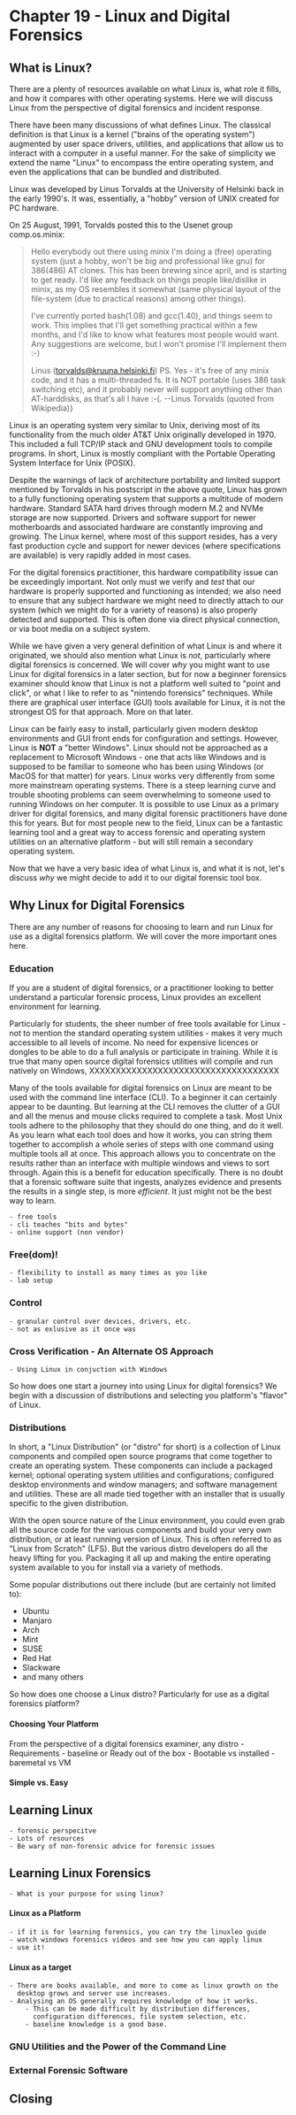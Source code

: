 # Chapter 19 - Linux and Digital Forensics

## What is Linux?

There are a plenty of resources available on what Linux is, what role it
fills, and how it compares with other operating systems.  Here we will
discuss Linux from the perspective of digital forensics and incident
response.  

There have been many discussions of what defines Linux.  The classical
definition is that Linux is a kernel ("brains of the operating system")
augmented by user space drivers, utilities, and applications that allow
us to interact with a computer in a useful manner.  For the sake of
simplicity we extend the name "Linux" to encompass the entire operating
system, and even the applications that can be bundled and distributed.

Linux was developed by Linus Torvalds at the University of Helsinki back
in the early 1990's.  It was, essentially, a "hobby" version of UNIX
created for PC hardware.

On 25 August, 1991, Torvalds posted this to the Usenet group
comp.os.minix:
> Hello everybody out there using minix
> I'm doing a (free) operating system (just a hobby, won't be big and
> professional like gnu) for 386(486) AT clones.  This has been
> brewing since april, and is starting to get ready. I'd like any
> feedback on things people like/dislike in minix, as my OS resembles
> it somewhat (same physical layout of the file-system (due to
> practical reasons) among other things).
> 
> I've currently ported bash(1.08) and gcc(1.40), and
> things seem to work. This implies that I'll get something
> practical within a few months, and I'd like to know what features
> most people would want. Any suggestions are welcome, but I won't
> promise I'll implement them :-)
> 
> Linus (torvalds@kruuna.helsinki.fi)
> PS. Yes - it's free of any minix code, and it has a
> multi-threaded fs. It is NOT portable (uses 386 task switching
> etc), and it probably never will support anything other than
> AT-harddisks, as that's all I have :-(.
>        --Linus Torvalds  (quoted from Wikipedia)}

Linux is an operating system very similar to Unix, deriving most of its
functionality from the much older AT&T Unix originally developed in
1970.  This included a full TCP/IP stack and GNU development tools to
compile programs.  In short, Linux is mostly compliant with the Portable
Operating System Interface for Unix (POSIX).  
    
Despite the warnings of lack of architecture portability and limited
support mentioned by Torvalds in his postscript in the above quote,
Linux has grown to a fully functioning operating system that supports a
multitude of modern hardware.  Standard SATA hard drives through modern
M.2 and NVMe storage are now supported.  Drivers and software support
for newer motherboards and associated hardware are constantly improving
and growing.  The Linux kernel, where most of this support resides, has
a very fast production cycle and support for newer devices (where
specifications are available) is very rapidly added in most cases.

For the digital forensics practitioner, this hardware compatibility
issue can be exceedingly important.  Not only must we verify and _test_
that our hardware is properly supported and functioning as intended; we
also need to ensure that any subject hardware we might need to directly
attach to our system (which we might do for a variety of reasons) is
also properly detected and supported.  This is often done via direct
physical connection, or via boot media on a subject system.
       
While we have given a very general definition of what Linux is and where
it originated, we should also mention what Linux is _not_, particularly
where digital forensics is concerned.  We will cover _why_ you might
want to use Linux for digital forensics in a later section, but for now
a beginner forensics examiner should know that Linux is not a platform
well suited to "point and click", or what I like to refer to as
"nintendo forensics" techniques.  While there are graphical user
interface (GUI) tools available for Linux, it is not the strongest OS
for that approach.  More on that later.

Linux can be fairly easy to install, particularly given modern desktop
environments and GUI front ends for configuration and settings.
However, Linux is **NOT** a "better Windows".  Linux should not be
approached as a replacement to Microsoft Windows - one that acts like
Windows and is supposed to be familiar to someone who has been using
Windows (or MacOS for that matter) for years.  Linux works very
differently from some more mainstream operating systems. There is a
steep learning curve and trouble shooting problems can seem overwhelming
to someone used to running Windows on her computer. It is possible to
use Linux as a primary driver for digital forensics, and many digital
forensic practitioners have done this for years. But for most people new
to the field, Linux can be a fantastic learning tool and a great way to
access forensic and operating system utilities on an alternative
platform - but will still remain a secondary operating system.

Now that we have a very basic idea of what Linux is, and what it is not,
let's discuss *why* we might decide to add it to our digital forensic
tool box.

## Why Linux for Digital Forensics

There are any number of reasons for choosing to learn and run Linux for
use as a digital forensics platform.  We will cover the more important
ones here.

### Education

If you are a student of digital forensics, or a practitioner looking to
better understand a particular forensic process, Linux provides an
excellent environment for learning.

Particularly for students, the sheer number of free tools available for
Linux - not to mention the standard operating system utilities - makes
it very much accessible to all levels of income.  No need for expensive
licences or dongles to be able to do a full analysis or participate in
training.  While it is true that many open source digital forensics utilities
will compile and run natively on Windows,
XXXXXXXXXXXXXXXXXXXXXXXXXXXXXXXXXXXX

Many of the tools available for digital forensics on Linux are meant to
be used with the command line interface (CLI).  To a beginner it can
certainly appear to be daunting.  But learning at the CLI removes the
clutter of a GUI and all the menus and mouse clicks required to complete
a task.  Most Unix tools adhere to the philosophy that they should do
one thing, and do it well.  As you learn what each tool does and how it
works, you can string them together to accomplish a whole series of
steps with one command using multiple tools all at once.  This approach
allows you to concentrate on the results rather than an interface with
multiple windows and views to sort through. Again this is a benefit for
education specifically. There is no doubt that a forensic software suite
that ingests, analyzes evidence and presents the results in a single
step, is more *efficient*.  It just might not be the best way to learn.



    - free tools
    - cli teaches "bits and bytes"
    - online support (non vendor)
     
### Free(dom)!
    - flexibility to install as many times as you like
    - lab setup

### Control
    - granular control over devices, drivers, etc.
    - not as exlusive as it once was
    
### Cross Verification - An Alternate OS Approach
    - Using Linux in conjuction with Windows

So how does one start a journey into using Linux for digital forensics?
We begin with a discussion of distributions and selecting you platform's
"flavor" of Linux.

### Distributions
    
In short, a "Linux Distribution" (or "distro" for short) is a
collection of Linux components and compiled open source programs that
come together to create an operating system.  These components can
include a packaged kernel; optional operating system utilities and
configurations; configured desktop environments and window managers;
and software management and utilities. These are all made tied
together with an installer that is usually specific to the given
distribution.

With the open source nature of the Linux environment, you could even
grab all the source code for the various components and build your
very own distribution, or at least running version of Linux. This is
often referred to as "Linux from Scratch" (LFS).  But the various
distro developers do all the heavy lifting for you. Packaging it all
up and making the entire operating system available to you for
install via a variety of methods.

Some popular distributions out there include (but are certainly not
limited to):
 - Ubuntu
 - Manjaro
 - Arch
 - Mint
 - SUSE
 - Red Hat
 - Slackware
 - and many others

So how does one choose a Linux distro? Particularly for use as a
digital forensics platform?
   
#### Choosing Your Platform

From the perspective of a digital forensics examiner, any distro
    - Requirements
    - baseline or Ready out of the box
    - Bootable vs installed
    - baremetal vs VM

#### Simple vs. Easy


## Learning Linux
    - forensic perspecitve
    - Lots of resources
    - Be wary of non-forensic advice for forensic issues
    
## Learning Linux Forensics
    - What is your purpose for using linux?

#### Linux as a Platform
    - if it is for learning forensics, you can try the linuxleo guide
    - watch windows forensics videos and see how you can apply linux
    - use it!

#### Linux as a target
    - There are books available, and more to come as linux growth on the
      desktop grows and server use increases.
    - Analysing an OS generally requires knowledge of how it works.
        - This can be made difficult by distribution differences,
          configuration differences, file system selection, etc.
        - baseline knowledge is a good base.

### GNU Utilities and the Power of the Command Line

### External Forensic Software

## Closing
